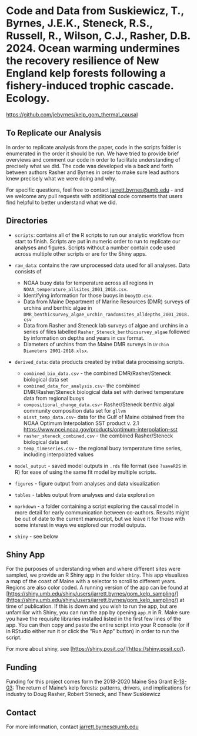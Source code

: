 # Code and Data from Suskiewicz, T., Byrnes, J.E.K., Steneck, R.S., Russell, R., Wilson, C.J., Rasher, D.B. 2024. Ocean warming undermines the recovery resilience of New England kelp forests following a fishery-induced trophic cascade. Ecology.

https://github.com/jebyrnes/kelp_gom_thermal_causal

## To Replicate our Analysis

In order to replicate analysis from the paper, code in the scripts folder is enumerated in the order it should be run. We have tried to provide brief overviews and comment our code in order to facilitate understanding of precisely what we did. The code was developed via a back and forth between authors Rasher and Byrnes in order to make sure lead authors knew precisely what we were doing and why.

For specific questions, feel free to contact [jarrett.byrnes\@umb.edu](mailto:jarrett.byrnes@umb.edu) - and we welcome any pull requests with additional code comments that users find helpful to better understand what we did.

## Directories

-   `scripts`: contains all of the R scripts to run our analytic workflow from start to finish. Scripts are put in numeric order to run to replicate our analyses and figures. Scripts without a number contain code used across multiple other scripts or are for the Shiny apps.

-   `raw_data`: contains the raw unprocessed data used for all analyses. Data consists of

    -   NOAA buoy data for temperature across all regions in `NOAA_temperature_allsites_2001_2018.csv`.
    -   Identifying information for those buoys in `buoyID.csv`.
    -   Data from Maine Department of Marine Resources (DMR) surveys of urchins and benthic algae in `DMR_benthicsurvey_algae_urchin_randomsites_alldepths_2001_2018.csv`
    -   Data from Rasher and Steneck lab surveys of algae and urchins in a series of files labelled `Rasher_Steneck_benthicsurvey_algae` followed by information on depths and years in csv format.
    -   Diameters of urchins from the Maine DMR surveys in `Urchin Diameters 2001-2018.xlsx`.

-   `derived_data`: data products created by initial data processing scripts.

    -   `combined_bio_data.csv` - the combined DMR/Rasher/Steneck biological data set
    -   `combined_data_for_analysis.csv`- the combined DMR/Rasher/Steneck biological data set with derived temperature data from regional buoys
    -   `compositional_change_data.csv`- Rasher/Steneck benthic algal community composition data set for `gllvm`
    -   `oisst_temp_data.csv`- data for the Gulf of Maine obtained from the NOAA Optimum Interpolation SST product v. 2.1 <https://www.ncei.noaa.gov/products/optimum-interpolation-sst>
    -   `rasher_steneck_combined.csv` - the combined Rasher/Steneck biological data set
    -   `temp_timeseries.csv` - the regional buoy temperature time series, including interpolated values

-   `model_output` - saved model outputs in `.rds` file format (see `?saveRDS` in R) for ease of using the same fit model by multiple scripts.

-   `figures` - figure output from analyses and data visualization

-   `tables` - tables output from analyses and data exploration

-   `markdown` - a folder containing a script exploring the causal model in more detail for early communication between co-authors. Results might be out of date to the current manuscript, but we leave it for those with some interest in ways we explored our model outputs.

- `shiny` - see below

## Shiny App

For the purposes of understanding when and where different sites were sampled, we provide an R Shiny app in the folder `shiny`. This app visualizes a map of the coast of Maine with a selector to scroll to different years. Regions are also color coded. A running version of the app can be found at [https://shiny.umb.edu/shiny/users/jarrett.byrnes/gom_kelp_sampling/](https://shiny.umb.edu/shiny/users/jarrett.byrnes/gom_kelp_sampling/) at time of publication. If this is down and you wish to run the app, but are unfamiliar with Shiny, you can run the app by opening `app.R` in R. Make sure you have the requisite libraries installed listed in the first few lines of the app. You can then copy and paste the entire script into your R console (or if in RStudio either run it or click the "Run App" button) in order to run the script.

For more about shiny, see [https://shiny.posit.co/](https://shiny.posit.co/).


## Funding

Funding for this project comes form the 2018-2020 Maine Sea Grant [R-18-03](https://seagrant.umaine.edu/research/projects/r-18-03-the-return-of-maines-kelp-forests-patterns-drivers-and-implications-for-industry/): The return of Maine’s kelp forests: patterns, drivers, and implications for industry to Doug Rasher, Robert Steneck, and Thew Suskiewicz

## Contact

For more information, contact [jarrett.byrnes\@umb.edu](mailto:jarrett.byrnes@umb.edu)
